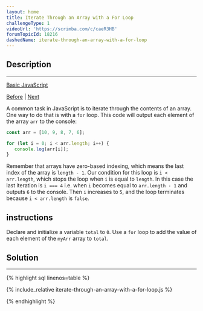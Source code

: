 ```yaml
---
layout: home
title: Iterate Through an Array with a For Loop
challengeType: 1
videoUrl: 'https://scrimba.com/c/caeR3HB'
forumTopicId: 18216
dashedName: iterate-through-an-array-with-a-for-loop
---
```


<div class="row">
<div class="columnStmt" markdown="1">

## Description
------

[Basic JavaScript](./README.md) 

[Before](./count-backwards-with-a-for-loop.md)  | [Next](./nesting-for-loops.md) 

A common task in JavaScript is to iterate through the contents of an array. One way to do that is with a `for` loop. This code will output each element of the array `arr` to the console:

```js
const arr = [10, 9, 8, 7, 6];

for (let i = 0; i < arr.length; i++) {
   console.log(arr[i]);
}
```

Remember that arrays have zero-based indexing, which means the last index of the array is `length - 1`. Our condition for this loop is `i < arr.length`, which stops the loop when `i` is equal to `length`. In this case the last iteration is `i === 4` i.e. when `i` becomes equal to `arr.length - 1` and outputs `6` to the console. Then `i` increases to `5`, and the loop terminates because `i < arr.length` is `false`.

##  instructions 

Declare and initialize a variable `total` to `0`. Use a `for` loop to add the value of each element of the `myArr` array to `total`.

</div>
<div class="columnSol" markdown="1">

## Solution
------

{% highlight sql linenos=table %}

{% include_relative iterate-through-an-array-with-a-for-loop.js %}

{% endhighlight %}

</div>
</div>

